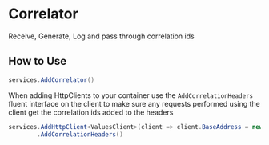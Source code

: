 # Correlator
Receive, Generate, Log and pass through correlation ids

## How to Use

```csharp
services.AddCorrelator()
```

When adding HttpClients to your container use the `AddCorrelationHeaders` fluent interface on the client to make sure any requests 
performed using the client get the correlation ids added to the headers

```csharp
services.AddHttpClient<ValuesClient>(client => client.BaseAddress = new Uri(Configuration["ValuesServiceUri"]))
        .AddCorrelationHeaders()
```

